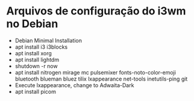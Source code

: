 # Arquivos de configuração do i3wm no Debian

- Debian Minimal Installation
- apt install i3 i3blocks
- apt install xorg
- apt install lightdm
- shutdown -r now
- apt install nitrogen mirage mc pulsemixer fonts-noto-color-emoji bluetooth blueman bluez tilix lxappearance net-tools inetutils-ping git
- Execute lxappearance, change to Adwaita-Dark
- apt install picom

